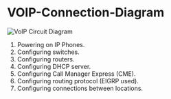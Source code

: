 # VOIP-Connection-Diagram
![VoIP Circuit Diagram](https://github.com/user-attachments/assets/7cbe5b9d-cb03-40a2-b786-8641d1ed468c)


1. Powering on IP Phones.
2. Configuring switches.
3. Configuring routers.
4. Configuring DHCP server.
5. Configuring Call Manager Express (CME).
6. Configuring routing protocol (EIGRP used).
7. Configuring connections between locations.
